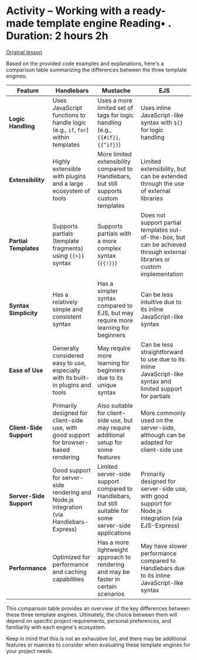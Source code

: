 # Activity – Working with a ready-made template engine Reading• . Duration: 2 hours 2h

[Original lesson](https://www.coursera.org/learn/uol-web-development/supplement/U5q7a/activity-working-with-a-ready-made-template-engine)

Based on the provided code examples and explanations, here's a comparison table summarizing the differences between the three template engines:

| **Feature** | **Handlebars** | **Mustache** | **EJS** |
| --- | --- | --- | --- |
| **Logic Handling** | Uses JavaScript functions to handle logic (e.g., `if`, `for`) within templates | Uses a more limited set of tags for logic handling (e.g., `{{#if}}`, `{{^if}}`) | Uses inline JavaScript-like syntax with `${}` for logic handling |
| **Extensibility** | Highly extensible with plugins and a large ecosystem of tools | More limited extensibility compared to Handlebars, but still supports custom templates | Limited extensibility, but can be extended through the use of external libraries |
| **Partial Templates** | Supports partials (template fragments) using `{{>}}` syntax | Supports partials with a more complex syntax (`{{!}}`) | Does not support partial templates out-of-the-box, but can be achieved through external libraries or custom implementation |
| **Syntax Simplicity** | Has a relatively simple and consistent syntax | Has a simpler syntax compared to EJS, but may require more learning for beginners | Can be less intuitive due to its inline JavaScript-like syntax |
| **Ease of Use** | Generally considered easy to use, especially with its built-in plugins and tools | May require more learning for beginners due to its unique syntax | Can be less straightforward to use due to its inline JavaScript-like syntax and limited support for partials |
| **Client-Side Support** | Primarily designed for client-side use, with good support for browser-based rendering | Also suitable for client-side use, but may require additional setup for some features | More commonly used on the server-side, although can be adapted for client-side use |
| **Server-Side Support** | Good support for server-side rendering and Node.js integration (via Handlebars-Express) | Limited server-side support compared to Handlebars, but still suitable for some server-side applications | Primarily designed for server-side use, with good support for Node.js integration (via EJS-Express) |
| **Performance** | Optimized for performance and caching capabilities | Has a more lightweight approach to rendering and may be faster in certain scenarios | May have slower performance compared to Handlebars due to its inline JavaScript-like syntax |

This comparison table provides an overview of the key differences between these three template engines. Ultimately, the choice between them will depend on specific project requirements, personal preferences, and familiarity with each engine's ecosystem.

Keep in mind that this is not an exhaustive list, and there may be additional features or nuances to consider when evaluating these template engines for your project needs.

